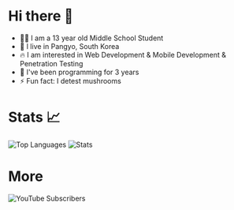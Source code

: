 # Hi there 👋

- 🧑‍🎓 I am a 13 year old Middle School Student
- 📍 I live in Pangyo, South Korea
- 🔥 I am interested in Web Development & Mobile Development & Penetration Testing
- 📅 I've been programming for 3 years
- ⚡ Fun fact: I detest mushrooms

# Stats 📈

![Top Languages](https://github-readme-stats.vercel.app/api/top-langs/?username=HyunseungLee-Travis)
![Stats](https://github-readme-stats.vercel.app/api?username=HyunseungLee-Travis&show_icons=true)

# More
![YouTube Subscribers](https://img.shields.io/youtube/channel/subscribers/UChTUaMMkavu5hxIA7Gd4kfA?style=social)
